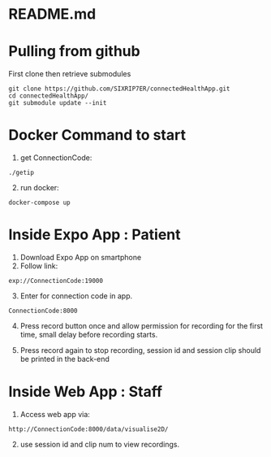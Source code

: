 # README.md

# Pulling from github

First clone then retrieve submodules

```
git clone https://github.com/SIXRIP7ER/connectedHealthApp.git
cd connectedHealthApp/
git submodule update --init
```

# Docker Command to start

1. get ConnectionCode:

```
./getip
```

2. run docker:

```
docker-compose up
```

# Inside Expo App : Patient

1. Download Expo App on smartphone
2. Follow link:

```
exp://ConnectionCode:19000
```

3. Enter for connection code in app.

```
ConnectionCode:8000
```

4. Press record button once and allow permission for recording for the first time, small delay before recording starts.

5. Press record again to stop recording, session id and session clip should be printed in the back-end

# Inside Web App : Staff

1. Access web app via:

```
http://ConnectionCode:8000/data/visualise2D/
```

2. use session id and clip num to view recordings.
